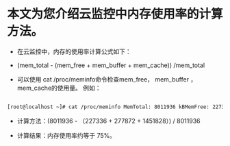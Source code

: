 # 本文为您介绍云监控中内存使用率的计算方法。

* 在云监控中，内存的使用率计算公式如下：

* (mem_total - (mem_free + mem_buffer + mem_cache)) /mem_total

* 可以使用 cat /proc/meminfo命令检查mem_free， mem_buffer ， mem_cache的使用量。 例如：

```bash

[root@localhost ~]# cat /proc/meminfo MemTotal: 8011936 kBMemFree: 227336 kBBuffers: 277872 kBCached: 1451828 kB
```


* 计算方法：(8011936 - （227336 + 277872 + 1451828）) / 8011936

* 计算结果：内存使用率约等于 75%。

